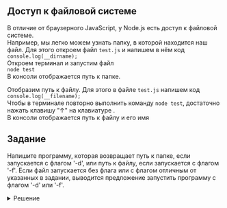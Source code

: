 ## Доступ к файловой системе
В отличие от браузерного JavaScript, у Node.js есть доступ к файловой системе.  
Например, мы легко можем узнать папку, в которой находится наш файл. Для этого откроем файл `test.js` и напишем в нём код  
```console.log(__dirname);```  
Откроем терминал и запустим файл  
```node test```  
В консоли отображается путь к папке. 


Отобразим путь к файлу. Для этого в файле `test.js` напишем код  
```console.log(__filename);```  
Чтобы в терминале повторно выполнить команду `node test`, достаточно нажать клавишу "↑" на клавиатуре .  
В консоли отображается путь к файлу и его имя

## Задание
Напишите программу, которая возвращает путь к папке, если запускается с флагом '-d', или путь к файлу, если запускается с флагом '-f'. Если файл запускается без флага или с флагом отличным от указанных в задании, выводится предложение запустить программу с флагом '-d' или '-f'.

<details>
  <summary>Решение</summary>


  ```js
  const stdout = process.stdout;
  const flag = process.argv[2];

  if(flag === '-d') {
    stdout.write(`${__dirname}`);
  } else if(flag === '-f') {
    stdout.write(`${__filename}`);
  } else {
    stdout.write('Пожалуйста, запустите программу с флагом -d или -f');
  }
  process.exit();
  ```


</details>